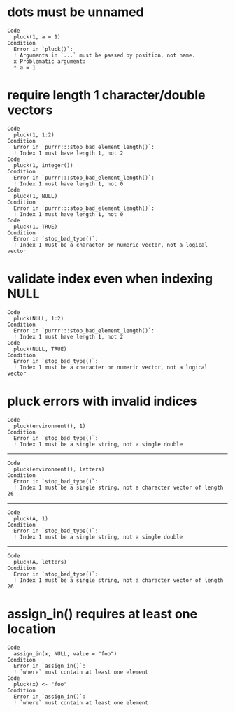 # dots must be unnamed

    Code
      pluck(1, a = 1)
    Condition
      Error in `pluck()`:
      ! Arguments in `...` must be passed by position, not name.
      x Problematic argument:
      * a = 1

# require length 1 character/double vectors

    Code
      pluck(1, 1:2)
    Condition
      Error in `purrr:::stop_bad_element_length()`:
      ! Index 1 must have length 1, not 2
    Code
      pluck(1, integer())
    Condition
      Error in `purrr:::stop_bad_element_length()`:
      ! Index 1 must have length 1, not 0
    Code
      pluck(1, NULL)
    Condition
      Error in `purrr:::stop_bad_element_length()`:
      ! Index 1 must have length 1, not 0
    Code
      pluck(1, TRUE)
    Condition
      Error in `stop_bad_type()`:
      ! Index 1 must be a character or numeric vector, not a logical vector

# validate index even when indexing NULL

    Code
      pluck(NULL, 1:2)
    Condition
      Error in `purrr:::stop_bad_element_length()`:
      ! Index 1 must have length 1, not 2
    Code
      pluck(NULL, TRUE)
    Condition
      Error in `stop_bad_type()`:
      ! Index 1 must be a character or numeric vector, not a logical vector

# pluck errors with invalid indices

    Code
      pluck(environment(), 1)
    Condition
      Error in `stop_bad_type()`:
      ! Index 1 must be a single string, not a single double

---

    Code
      pluck(environment(), letters)
    Condition
      Error in `stop_bad_type()`:
      ! Index 1 must be a single string, not a character vector of length 26

---

    Code
      pluck(A, 1)
    Condition
      Error in `stop_bad_type()`:
      ! Index 1 must be a single string, not a single double

---

    Code
      pluck(A, letters)
    Condition
      Error in `stop_bad_type()`:
      ! Index 1 must be a single string, not a character vector of length 26

# assign_in() requires at least one location

    Code
      assign_in(x, NULL, value = "foo")
    Condition
      Error in `assign_in()`:
      ! `where` must contain at least one element
    Code
      pluck(x) <- "foo"
    Condition
      Error in `assign_in()`:
      ! `where` must contain at least one element

